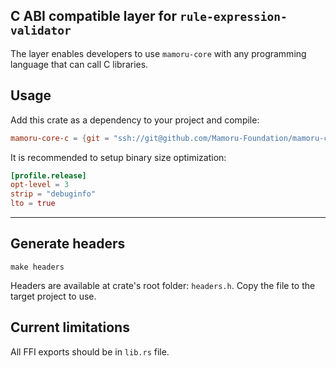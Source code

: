## C ABI compatible layer for `rule-expression-validator`

The layer enables developers to use `mamoru-core` with 
any programming language that can call C libraries.


## Usage

Add this crate as a dependency to your project and compile:

```toml
mamoru-core-c = {git = "ssh://git@github.com/Mamoru-Foundation/mamoru-core.git", branch = "main"}
```

It is recommended to setup binary size optimization:
```toml
[profile.release]
opt-level = 3
strip = "debuginfo"
lto = true
```

---

## Generate headers

```shell
make headers
```

Headers are available at crate's root folder: `headers.h`.
Copy the file to the target project to use.


## Current limitations

All FFI exports should be in `lib.rs` file.
